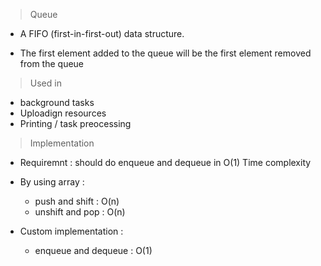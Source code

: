 > Queue

- A FIFO (first-in-first-out) data structure.

- The first element added to the queue will be the first element removed from the queue


> Used in

- background tasks
- Uploadign resources
- Printing / task preocessing


> Implementation

- Requiremnt : should do enqueue and dequeue in O(1) Time complexity

- By using array :
    - push and shift : O(n)
    - unshift and pop : O(n)

- Custom implementation :
    - enqueue and dequeue : O(1)